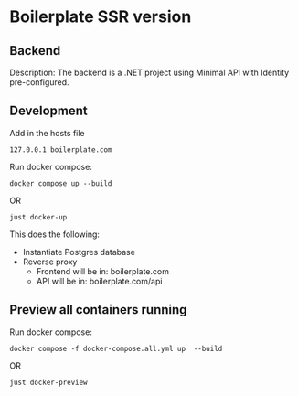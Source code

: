 # Boilerplate SSR version

## Backend

Description: The backend is a .NET project using Minimal API with Identity pre-configured.



## Development

Add in the hosts file

`127.0.0.1 boilerplate.com`

Run docker compose:

`docker compose up --build`

OR

`just docker-up`

This does the following:
* Instantiate Postgres database
* Reverse proxy
  * Frontend will be in: boilerplate.com
  * API will be in: boilerplate.com/api


## Preview all containers running

Run docker compose:

`docker compose -f docker-compose.all.yml up  --build`

OR

`just docker-preview`